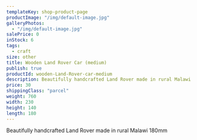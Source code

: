 ```yaml
---
templateKey: shop-product-page
productImage: "/img/default-image.jpg"
galleryPhotos:
  - "/img/default-image.jpg"
salePrice: 0
inStock: 6
tags:
  - craft
size: other
title: Wooden Land Rover Car (medium)
publish: true
productId: wooden-Land-Rover-car-medium
description: Beautifully handcrafted Land Rover made in rural Malawi
price: 30
shippingClass: "parcel"
weight: 760
width: 230
height: 140
length: 180
---
```


Beautifully handcrafted Land Rover made in rural Malawi 180mm
